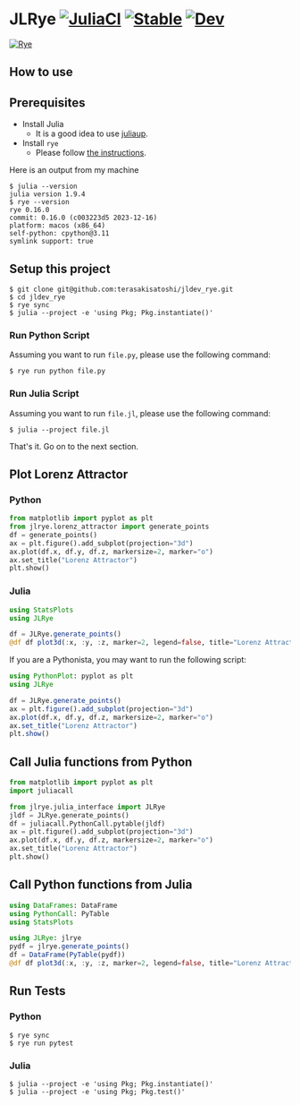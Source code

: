# JLRye [![JuliaCI](https://github.com/terasakisatoshi/jldev_rye/actions/workflows/JuliaCI.yml/badge.svg)](https://github.com/terasakisatoshi/jldev_rye/actions/workflows/JuliaCI.yml) [![Stable](https://img.shields.io/badge/docs-stable-blue.svg)](https://terasakisatoshi.github.io/JLRye.jl/stable/) [![Dev](https://img.shields.io/badge/docs-dev-blue.svg)](https://terasakisatoshi.github.io/JLRye.jl/dev/)
[![Rye](https://img.shields.io/endpoint?url=https://raw.githubusercontent.com/mitsuhiko/rye/main/artwork/badge.json)](https://rye-up.com)

## How to use

## Prerequisites

- Install Julia
  - It is a good idea to use [juliaup](https://github.com/JuliaLang/juliaup).
- Install `rye`
  - Please follow [the instructions](https://rye-up.com/guide/installation/).

Here is an output from my machine

```console
$ julia --version
julia version 1.9.4
$ rye --version
rye 0.16.0
commit: 0.16.0 (c003223d5 2023-12-16)
platform: macos (x86_64)
self-python: cpython@3.11
symlink support: true
```

## Setup this project

```console
$ git clone git@github.com:terasakisatoshi/jldev_rye.git
$ cd jldev_rye
$ rye sync
$ julia --project -e 'using Pkg; Pkg.instantiate()'
```

### Run Python Script

Assuming you want to run `file.py`, please use the following command:

```console
$ rye run python file.py
```

### Run Julia Script

Assuming you want to run `file.jl`, please use the following command:

```console
$ julia --project file.jl
```

That's it. Go on to the next section.

## Plot Lorenz Attractor

### Python

```python
from matplotlib import pyplot as plt
from jlrye.lorenz_attractor import generate_points
df = generate_points()
ax = plt.figure().add_subplot(projection="3d")
ax.plot(df.x, df.y, df.z, markersize=2, marker="o")
ax.set_title("Lorenz Attractor")
plt.show()
```

### Julia

```julia
using StatsPlots
using JLRye

df = JLRye.generate_points()
@df df plot3d(:x, :y, :z, marker=2, legend=false, title="Lorenz Attractor")
```

If you are a Pythonista, you may want to run the following script:

```julia
using PythonPlot: pyplot as plt
using JLRye

df = JLRye.generate_points()
ax = plt.figure().add_subplot(projection="3d")
ax.plot(df.x, df.y, df.z, markersize=2, marker="o")
ax.set_title("Lorenz Attractor")
plt.show()
```

## Call Julia functions from Python

```python
from matplotlib import pyplot as plt
import juliacall

from jlrye.julia_interface import JLRye
jldf = JLRye.generate_points()
df = juliacall.PythonCall.pytable(jldf)
ax = plt.figure().add_subplot(projection="3d")
ax.plot(df.x, df.y, df.z, markersize=2, marker="o")
ax.set_title("Lorenz Attractor")
plt.show()
```

## Call Python functions from Julia

```julia
using DataFrames: DataFrame
using PythonCall: PyTable
using StatsPlots

using JLRye: jlrye
pydf = jlrye.generate_points()
df = DataFrame(PyTable(pydf))
@df df plot3d(:x, :y, :z, marker=2, legend=false, title="Lorenz Attractor")
```

## Run Tests

### Python

```console
$ rye sync
$ rye run pytest
```

### Julia

```console
$ julia --project -e 'using Pkg; Pkg.instantiate()'
$ julia --project -e 'using Pkg; Pkg.test()'
```
